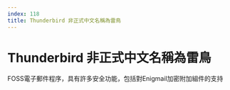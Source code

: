 ```yaml
---
index: 118
title: Thunderbird 非正式中文名稱為雷鳥
---
```

# Thunderbird 非正式中文名稱為雷鳥

FOSS電子郵件程序，具有許多安全功能，包括對Enigmail加密附加組件的支持
